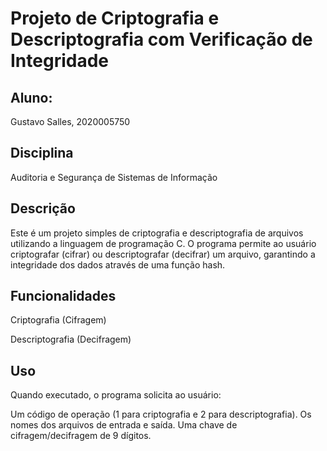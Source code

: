 # Projeto de Criptografia e Descriptografia com Verificação de Integridade

## Aluno:
Gustavo Salles, 2020005750

## Disciplina 
Auditoria e Segurança de Sistemas de Informação

## Descrição
Este é um projeto simples de criptografia e descriptografia de arquivos utilizando a linguagem de programação C. O programa permite ao usuário criptografar (cifrar) ou descriptografar (decifrar) um arquivo, garantindo a integridade dos dados através de uma função hash.

## Funcionalidades
Criptografia (Cifragem)

Descriptografia (Decifragem)

## Uso

Quando executado, o programa solicita ao usuário:

Um código de operação (1 para criptografia e 2 para descriptografia).
Os nomes dos arquivos de entrada e saída.
Uma chave de cifragem/decifragem de 9 dígitos.
